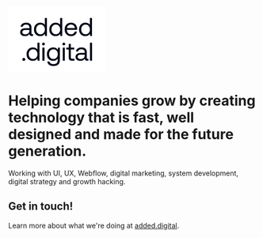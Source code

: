![White Added logo in front of a white background](https://raw.githubusercontent.com/added-digital/.github/main/profile/added-banner.png)

# Helping companies grow by creating technology that is fast, well designed and made for the future generation.
Working with UI, UX, Webflow, digital marketing, system development, digital strategy and growth hacking.

## Get in touch!

Learn more about what we're doing at [added.digital](https://added.digital).
